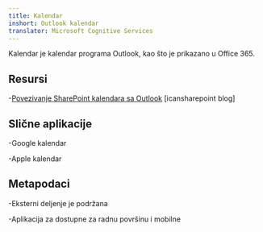 ```yaml
---
title: Kalendar
inshort: Outlook kalendar
translator: Microsoft Cognitive Services
---
```


Kalendar je kalendar programa Outlook, kao što je prikazano u Office 365.

Resursi
---------

-[Povezivanje SharePoint kalendara sa
    Outlook](http://icsh.pt/SPandOutlook) \[icansharepoint blog\]

Slične aplikacije
--------------------

-Google kalendar

-Apple kalendar

Metapodaci
--------

-Eksterni deljenje je podržana

-Aplikacija za dostupne za radnu površinu i mobilne

